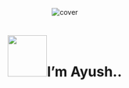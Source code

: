 <div align="center">
<img width="" height = "" src="https://miro.medium.com/max/1444/1*Z5-lWkyzcRB5ahgm9qyxvg.png" alt="cover" />
</div>

# <p align="center"> <img src="https://puppyarena.wixsite.com/theanimalfiasco/single-post/2018/05/23/Hi" width="80" height="85" />I’m  Ayush.. </p>
